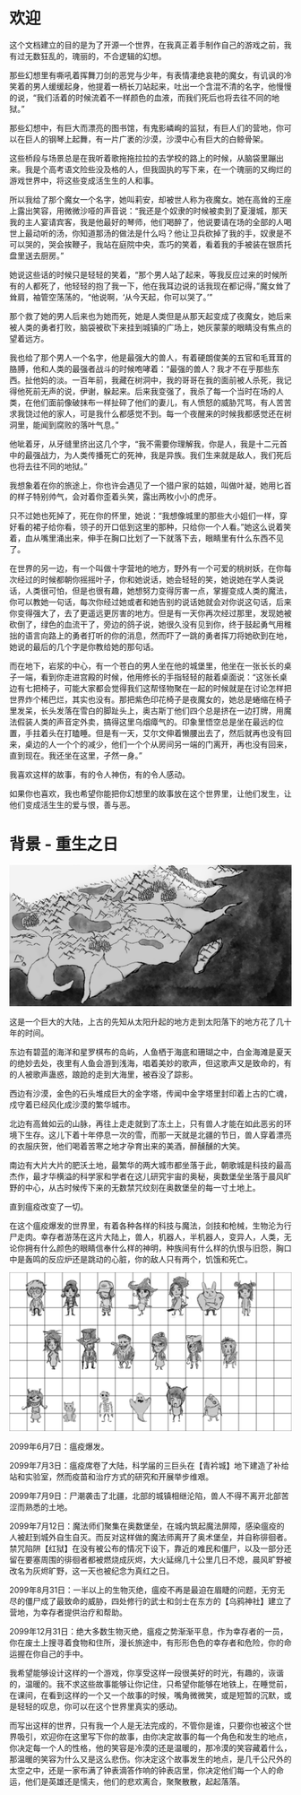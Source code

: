 # 欢迎

这个文档建立的目的是为了开源一个世界，在我真正着手制作自己的游戏之前，我有过无数狂乱的，瑰丽的，不合逻辑的幻想。

那些幻想里有嘶吼着挥舞刀剑的恶党与少年，有表情凄绝哀艳的魔女，有讥讽的冷笑着的男人缓缓起身，他提着一柄长刀站起来，吐出一个含混不清的名字，他慢慢的说，“我们活着的时候流着不一样颜色的血液，而我们死后也将去往不同的地狱。”

那些幻想中，有巨大而漂亮的图书馆，有鬼影嶙峋的监狱，有巨人们的营地，你可以在巨人的钢琴上起舞，有一片广袤的沙漠，沙漠中心有巨大的白鲸骨架。

这些桥段与场景总是在我听着歌拖拖拉拉的去学校的路上的时候，从脑袋里蹦出来。我是个高考语文险些没及格的人，但我固执的写下来，在一个瑰丽的又绚烂的游戏世界中，将这些变成活生生的人和事。

所以我给了那个魔女一个名字，她叫莉安，却被世人称为夜魔女。她在高耸的王座上露出笑容，用微微沙哑的声音说：“我还是个奴隶的时候被卖到了夏漫城，那天我的主人宴请宾客，我是他最好的琴师，他们喝醉了，他说要请在场的全部的人喝世上最动听的汤，你知道那汤的做法是什么吗？他让卫兵砍掉了我的手，奴隶是不可以哭的，哭会挨鞭子，我站在庭院中央，乖巧的笑着，看着我的手被装在银质托盘里送去厨房。”

她说这些话的时候只是轻轻的笑着，“那个男人站了起来，等我反应过来的时候所有的人都死了，他轻轻的抱了我一下，他在我耳边说的话我现在都记得，”魔女耸了耸肩，袖管空荡荡的，“他说啊，‘从今天起，你可以哭了。’”

那个救了她的男人后来也为她而死，她是人类但是从那天起变成了夜魔女，她后来被人类的勇者打败，脑袋被砍下来挂到城镇的广场上，她灰蒙蒙的眼睛没有焦点的望着远方。

我也给了那个男人一个名字，他是最强大的兽人，有着硬朗俊美的五官和毛茸茸的胳膊，他和人类的最强者战斗的时候咆哮着：“最强的兽人？我才不在乎那些东西。扯他妈的淡。一百年前，我藏在树洞中，我的哥哥在我的面前被人杀死，我记得他死前无声的说，伊谢，躲起来。后来我变强了，我杀了每一个当时在场的人类，在他们面前像破抹布一样扯碎了他们的妻儿，有人愤怒的威胁咒骂，有人苦苦求我饶过他的家人，可是我什么都感觉不到。每一个夜醒来的时候我都感觉还在树洞里，能闻到腐败的落叶气息。”

他呲着牙，从牙缝里挤出这几个字，“我不需要你理解我，你是人，我是十二元首中的最强战力，为人类传播死亡的死神，我是异族。我们生来就是敌人，我们死后也将去往不同的地狱。”

我想象着在你的旅途上，你也许会遇见了一个猎户家的姑娘，叫做叶凝，她用匕首的样子特别帅气，会对着你歪着头笑，露出两枚小小的虎牙。

只不过她也死掉了，死在你的怀里，她说：“我想像城里的那些大小姐们一样，穿好看的裙子给你看，领子的开口低到这里的那种，只给你一个人看。”她这么说着笑着，血从嘴里涌出来，伸手在胸口比划了一下就落下去，眼睛里有什么东西不见了。

在世界的另一边，有一个叫做十字营地的地方，野外有一个可爱的桃树妖，在你每次经过的时候都朝你摇摇叶子，你和她说话，她会轻轻的笑，她说她在学人类说话，人类很可怕，但是也很有趣，她想努力变得厉害一点，掌握变成人类的魔法，你可以教她一句话，每次你经过她或者和她告别的说话她就会对你说这句话，后来你变得强大了，去了更遥远更厉害的地方。但是有一天你再次经过那里，发现她被砍倒了，绿色的血流干了，旁边的鸽子说，她很久没有见到你，终于鼓起勇气用稚拙的语言向路上的勇者打听的你的消息，然而吓了一跳的勇者挥刀将她砍到在地，她说的最后的几个字是你教给她的那句话。

而在地下，岩浆的中心，有一个苍白的男人坐在他的城堡里，他坐在一张长长的桌子一端，看到你走进宫殿的时候，他用修长的手指轻轻的敲着桌面说：“这张长桌边有七把椅子，可能大家都会觉得我们这帮怪物聚在一起的时候就是在讨论怎样把世界炸个稀巴烂，其实也没有。那把紫色印花椅子是夜魔女的，她总是蜷缩在椅子里发呆，长头发落在雪白的脚趾头上，奥古斯丁他们四个总是挤在一边打牌，用魔法假装人类的声音定外卖，搞得这里乌烟瘴气的。印象里悟空总是坐在最远的位置，手拄着头在打瞌睡。但是有一天，艾尔文伸着懒腰出去了，然后就再也没有回来，桌边的人一个个的减少，他们一个个从房间另一端的门离开，再也没有回来，直到现在。我还坐在这里，孑然一身。”

我喜欢这样的故事，有的令人神伤，有的令人感动。

如果你也喜欢，我也希望你能把你幻想里的故事放在这个世界里，让他们发生，让他们变成活生生的爱与恨，善与恶。

# 背景 - 重生之日

![MAP](https://raw.githubusercontent.com/CesareMJLi/Welcome-to-new-order/master/Images/map.png)

这是一个巨大的大陆，上古的先知从太阳升起的地方走到太阳落下的地方花了几十年的时间。

东边有碧蓝的海洋和星罗棋布的岛屿，人鱼栖于海底和珊瑚之中，白金海滩是夏天的绝妙去处，夜里有人鱼会游到浅海，唱着美妙的歌声，但这歌声又是致命的，有的人被歌声蛊惑，踉跄的走到大海里，被吞没了踪影。

西边有沙漠，金色的石头堆成巨大的金字塔，传闻中金字塔里封印着上古的亡魂，戍守着已经风化成沙漠的繁华城市。

北边有高耸如云的山脉，再往上走走就到了冻土上，只有兽人才能在如此恶劣的环境下生存。这儿下着十年停息一次的雪，而那一天就是北疆的节日，兽人穿着漂亮的衣服庆贺，他们喝着苦寒之地才孕育出来的美酒，醉醺醺的大笑。

南边有大片大片的肥沃土地，最繁华的两大城市都坐落于此，朝歌城是科技的最高杰作，最才华横溢的科学家和学者在这儿研究宇宙的奥秘，奥数堡垒坐落于晨风旷野的中心，从古时候传下来的无数禁咒纹刻在奥数堡垒的每一寸土地上。

直到瘟疫改变了一切。

在这个瘟疫爆发的世界里，有着各种各样的科技与魔法，剑技和枪械，生物沦为行尸走肉。幸存者游荡在这片大陆上，兽人，机器人，半机器人，变异人，人类，无论你拥有什么颜色的眼睛信奉什么样的神明，种族间有什么样的仇恨与旧怨，胸口中是轰鸣的反应炉还是跳动的心脏，你的敌人只有两个，饥饿和死亡。

![Characters](https://raw.githubusercontent.com/CesareMJLi/Welcome-to-new-order/master/Images/Characters.png)

2099年6月7日：瘟疫爆发。

2099年7月3日：瘟疫席卷了大陆，科学届的三巨头在【青衿城】地下建造了补给站和实验室，然而疫苗和治疗方式的研究和开展举步维艰。

2099年7月9日：尸潮袭击了北疆，北部的城镇相继沦陷，兽人不得不离开北部苦涩而熟悉的土地。

2099年7月12日：魔法师们聚集在奥数堡垒，在城内筑起魔法屏障，感染瘟疫的人被赶到城外自生自灭。而反对这样做的魔法师离开了奥术堡垒，并自称徘徊者。禁咒陷阱【红狱】在没有被公布的情况下设下，靠近的难民和僵尸，以及一部分还留在要塞周围的徘徊者都被燃烧成灰烬，大火延绵几十公里几日不熄，晨风旷野被改名为灰烬旷野，这一天也被纪念为真红之日。

2099年8月31日：一半以上的生物灭绝，瘟疫不再是最迫在眉睫的问题，无穷无尽的僵尸成了最致命的威胁，四处修行的武士和剑士在东方的【乌鸦神社】建立了营地，为幸存者提供治疗和帮助。

2099年12月31日：绝大多数生物灭绝，瘟疫之势渐渐平息，作为幸存者的一员，你在废土上搜寻着食物和住所，漫长旅途中，有形形色色的幸存者和危险，你的命运握在你自己的手中。

我希望能够设计这样的一个游戏，你享受这样一段很美好的时光，有趣的，诙谐的，温暖的。我不求这些故事能够让你记住，只希望你能够在地铁上，在睡觉前，在课间，在看到这样的一个又一个故事的时候，嘴角微微笑，或是短暂的沉默，或是轻轻的叹息，你可以在这个世界里真实的感动。

而写出这样的世界，只有我一个人是无法完成的，不管你是谁，只要你也被这个世界吸引，欢迎你在这里写下你的故事，由你决定故事的每一个角色和发生的地点，你决定每一个人的性格，他的笑容是冷漠的还是温暖的，那冷漠的笑容藏着什么，那温暖的笑容为什么又是这么悲伤。你决定这个故事发生的地点，是几千公尺外的太空之中，还是一家布满了钟表滴答作响的钟表店里，你决定他们每一个人的命运，他们是英雄还是懦夫，他们的悲欢离合，聚聚散散，起起落落。









